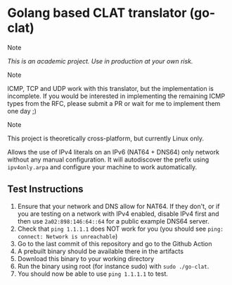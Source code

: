 # Golang based CLAT translator (go-clat)
> [!NOTE]  
> _This is an academic project. Use in production at your own risk._

> [!NOTE]  
> ICMP, TCP and UDP work with this translator, but the implementation is incomplete. If you would be interested in implementing the remaining ICMP types from the RFC, please submit a PR or wait for me to implement them one day ;)

> [!NOTE]  
> This project is theoretically cross-platform, but currently Linux only.

Allows the use of IPv4 literals on an IPv6 (NAT64 + DNS64) only network without any manual configuration. It will autodiscover the prefix using `ipv4only.arpa` and configure your machine to work automatically.

## Test Instructions
1. Ensure that your network and DNS allow for NAT64. If they don't, or if you are testing on a network with IPv4 enabled, disable IPv4 first and then use `2a02:898:146:64::64` for a public example DNS64 server.
2. Check that `ping 1.1.1.1` does NOT work for you (you should see `ping: connect: Network is unreachable`)
3. Go to the last commit of this repository and go to the Github Action
4. A prebuilt binary should be available there in the artifacts
5. Download this binary to your working directory
6. Run the binary using root (for instance sudo) with `sudo ./go-clat`.
7. You should now be able to use `ping 1.1.1.1` to test.
